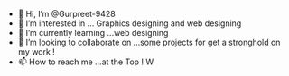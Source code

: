 - 👋 Hi, I’m @Gurpreet-9428
- 👀 I’m interested in ... Graphics designing and web designing 
- 🌱 I’m currently learning ...web designing 
- 💞️ I’m looking to collaborate on ...some projects for get a stronghold on my work !
- 📫 How to reach me ...at the Top ! W

<!---
Gurpreet-9428/Gurpreet-9428 is a ✨ special ✨ repository because its `README.md` (this file) appears on your GitHub profile.
You can click the Preview link to take a look at your changes.
--->
